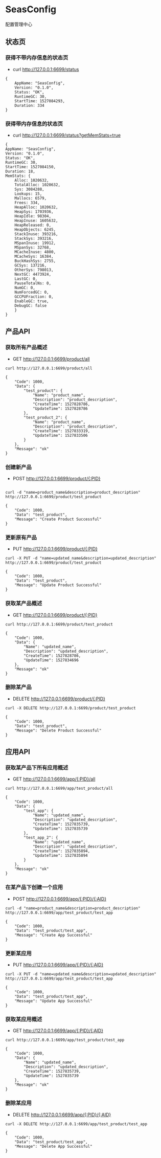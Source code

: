 # SeasConfig
配置管理中心


## 状态页
### 获得不带内存信息的状态页
 - curl http://127.0.0.1:6699/status
```
{
	AppName: "SeasConfig",
	Version: "0.1.0",
	Status: "OK",
	RuntimeGC: 30,
	StartTime: 1527084293,
	Duration: 334
}
```

### 获得带内存信息的状态页
 - curl http://127.0.0.1:6699/status?getMemStats=true
```
{
AppName: "SeasConfig",
Version: "0.1.0",
Status: "OK",
RuntimeGC: 30,
StartTime: 1527084150,
Duration: 18,
MemStats: {
	Alloc: 1020632,
	TotalAlloc: 1020632,
	Sys: 3084288,
	Lookups: 15,
	Mallocs: 6579,
	Frees: 334,
	HeapAlloc: 1020632,
	HeapSys: 1703936,
	HeapIdle: 98304,
	HeapInuse: 1605632,
	HeapReleased: 0,
	HeapObjects: 6245,
	StackInuse: 393216,
	StackSys: 393216,
	MSpanInuse: 19912,
	MSpanSys: 32768,
	MCacheInuse: 4800,
	MCacheSys: 16384,
	BuckHashSys: 2755,
	GCSys: 137216,
	OtherSys: 798013,
	NextGC: 4473924,
	LastGC: 0,
	PauseTotalNs: 0,
	NumGC: 0,
	NumForcedGC: 0,
	GCCPUFraction: 0,
	EnableGC: true,
	DebugGC: false
	}
}
```

## 产品API
### 获取所有产品概述
 - GET http://127.0.0.1:6699/product/all
```
curl http://127.0.0.1:6699/product/all

{
    "Code": 1000,
    "Data": {
        "test_product": {
            "Name": "product_name",
            "Description": "product_description",
            "CreateTime": 1527828786,
            "UpdateTime": 1527828786
        },
        "test_product_2": {
            "Name": "product_name",
            "Description": "product_description",
            "CreateTime": 1527833319,
            "UpdateTime": 1527833506
        }
    },
    "Message": "ok"
}
```

### 创建新产品
 - POST http://127.0.0.1:6699/product/{:PID}
```

curl -d "name=product_name&description=product_description" http://127.0.0.1:6699/product/test_product

{
    "Code": 1000,
    "Data": "test_product",
    "Message": "Create Product Successful"
}
```

### 更新原有产品
 - PUT http://127.0.0.1:6699/product/{:PID}
```
curl -X PUT -d "name=updated_name&description=updated_description" http://127.0.0.1:6699/product/test_product

{
    "Code": 1000,
    "Data": "test_product",
    "Message": "Update Product Successful"
}

```

### 获取某产品概述
 - GET http://127.0.0.1:6699/product/{:PID}
```
curl http://127.0.0.1:6699/product/test_product

{
    "Code": 1000,
    "Data": {
        "Name": "updated_name",
        "Description": "updated_description",
        "CreateTime": 1527828786,
        "UpdateTime": 1527834696
    },
    "Message": "ok"
}

```

### 删除某产品
 - DELETE http://127.0.0.1:6699/product/{:PID}
```
curl -X DELETE http://127.0.0.1:6699/product/test_product

{
    "Code": 1000,
    "Data": "test_product",
    "Message": "Delete Product Successful"
}
```

## 应用API
### 获取某产品下所有应用概述
 - GET http://127.0.0.1:6699/app/{:PID}/all
```
curl http://127.0.0.1:6699/app/test_product/all

{
    "Code": 1000,
    "Data": {
        "test_app": {
            "Name": "updated_name",
            "Description": "updated_description",
            "CreateTime": 1527835739,
            "UpdateTime": 1527835739
        },
        "test_app_2": {
            "Name": "updated_name",
            "Description": "updated_description",
            "CreateTime": 1527835894,
            "UpdateTime": 1527835894
        }
    },
    "Message": "ok"
}

```

### 在某产品下创建一个应用
 - POST http://127.0.0.1:6699/app/{:PID}/{:AID}
```
curl -d "name=product_name&description=product_description" http://127.0.0.1:6699/app/test_product/test_app

{
    "Code": 1000,
    "Data": "test_product/test_app",
    "Message": "Create App Successful"
}
```

### 更新某应用
 - PUT http://127.0.0.1:6699/app/{:PID}/{:AID}
```
curl -X PUT -d "name=updated_name&description=updated_description" http://127.0.0.1:6699/app/test_product/test_app

{
    "Code": 1000,
    "Data": "test_product/test_app",
    "Message": "Update App Successful"
}
```

### 获取某应用概述
 - GET http://127.0.0.1:6699/app/{:PID}/{:AID}
```
curl http://127.0.0.1:6699/app/test_product/test_app

{
    "Code": 1000,
    "Data": {
        "Name": "updated_name",
        "Description": "updated_description",
        "CreateTime": 1527835739,
        "UpdateTime": 1527835739
    },
    "Message": "ok"
}
```

### 删除某应用
 - DELETE http://127.0.0.1:6699/app/{:PID}/{:AID}
```
curl -X DELETE http://127.0.0.1:6699/app/test_product/test_app

{
    "Code": 1000,
    "Data": "test_product/test_app",
    "Message": "Delete App Successful"
}
```
